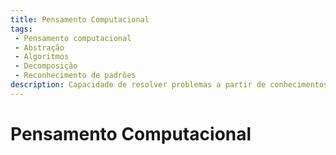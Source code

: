 ```yaml
---
title: Pensamento Computacional
tags:
 - Pensamento computacional
 - Abstração
 - Algoritmos
 - Decomposição
 - Reconhecimento de padrões
description: Capacidade de resolver problemas a partir de conhecimentos praticos da computação, englobando sitematizar, representar analisar e resolver problemas.
---
```


# Pensamento Computacional
